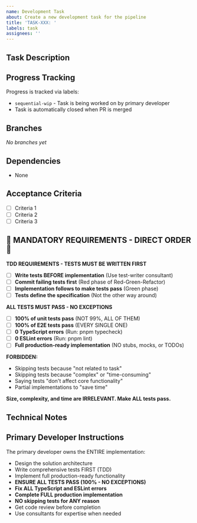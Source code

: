 ```yaml
---
name: Development Task
about: Create a new development task for the pipeline
title: 'TASK-XXX: '
labels: task
assignees: ''
---
```


## Task Description

<!-- Provide a clear description of what needs to be done -->

## Progress Tracking

Progress is tracked via labels:

- `sequential-wip` - Task is being worked on by primary developer
- Task is automatically closed when PR is merged

## Branches

<!-- Branches will be listed here as work progresses -->

_No branches yet_

## Dependencies

<!-- List any tasks that must be completed before this one -->

- None

## Acceptance Criteria

<!-- Define what constitutes successful completion -->

- [ ] Criteria 1
- [ ] Criteria 2
- [ ] Criteria 3

## 🔴 MANDATORY REQUIREMENTS - DIRECT ORDER 🔴

**TDD REQUIREMENTS - TESTS MUST BE WRITTEN FIRST**

- [ ] **Write tests BEFORE implementation** (Use test-writer consultant)
- [ ] **Commit failing tests first** (Red phase of Red-Green-Refactor)
- [ ] **Implementation follows to make tests pass** (Green phase)
- [ ] **Tests define the specification** (Not the other way around)

**ALL TESTS MUST PASS - NO EXCEPTIONS**

- [ ] **100% of unit tests pass** (NOT 99%, ALL OF THEM)
- [ ] **100% of E2E tests pass** (EVERY SINGLE ONE)
- [ ] **0 TypeScript errors** (Run: pnpm typecheck)
- [ ] **0 ESLint errors** (Run: pnpm lint)
- [ ] **Full production-ready implementation** (NO stubs, mocks, or TODOs)

**FORBIDDEN:**

- Skipping tests because "not related to task"
- Skipping tests because "complex" or "time-consuming"
- Saying tests "don't affect core functionality"
- Partial implementations to "save time"

**Size, complexity, and time are IRRELEVANT. Make ALL tests pass.**

## Technical Notes

<!-- Any technical considerations or constraints -->

## Primary Developer Instructions

The primary developer owns the ENTIRE implementation:

- Design the solution architecture
- Write comprehensive tests FIRST (TDD)
- Implement full production-ready functionality
- **ENSURE ALL TESTS PASS (100% - NO EXCEPTIONS)**
- **Fix ALL TypeScript and ESLint errors**
- **Complete FULL production implementation**
- **NO skipping tests for ANY reason**
- Get code review before completion
- Use consultants for expertise when needed
